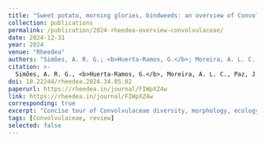 ```yaml
---
title: "Sweet potato, morning glories, bindweeds: an overview of Convolvulaceae"
collection: publications
permalink: /publication/2024-rheedea-overview-convolvulaceae/
date: 2024-12-31
year: 2024
venue: "Rheedea"
authors: "Simões, A. R. G.; <b>Huerta-Ramos, G.</b>; Moreira, A. L. C.; Paz, J. R. L.; Ramos-Allende, J.; Pisuttimarn, P.; Rattanakrajang, P.; Barbosa, J. C. J.; Simão-Bianchini, R.; Kojima, R. K.; Paixão, C. P.; Declercq, M.; Kagame, S. P.; Luna, J. A.; Pace, M. R.; Alcantara, C.; Williams, B. D.; Duque, L. O.; Gowda, V.; Shimpale, V. B.; Eserman, L. A."
citation: >-
  Simões, A. R. G., <b>Huerta-Ramos, G.</b>, Moreira, A. L. C., Paz, J. R. L., Ramos-Allende, J., Pisuttimarn, P., Rattanakrajang, P., et al. (2024). Sweet potato, morning glories, bindweeds: An overview of Convolvulaceae. <i>Rheedea</i>, 34(4), 267–308. <a href="https://doi.org/10.22244/rheedea.2024.34.05.02" target="_blank" rel="noopener">https://doi.org/10.22244/rheedea.2024.34.05.02</a>
doi: 10.22244/rheedea.2024.34.05.02
paperurl: https://rheedea.in/journal/FIWpXZ4w
link: https://rheedea.in/journal/FIWpXZ4w
corresponding: true
excerpt: "Concise tour of Convolvulaceae diversity, morphology, ecology, systematics, distributions, and uses."
tags: [Convolvulaceae, review]
selected: false
---
```

